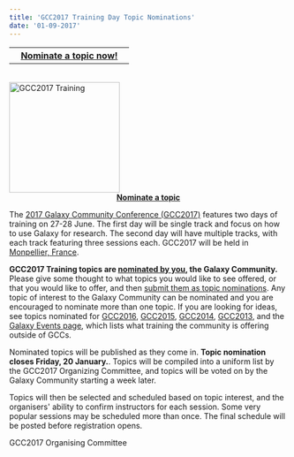 ```yaml
---
title: 'GCC2017 Training Day Topic Nominations'
date: '01-09-2017'
---
```

<table>
  <tr>
    <th> &nbsp;&nbsp; <a href='http://bit.ly/gcc2017trainingnom'>Nominate a topic now!</a> &nbsp;&nbsp; </th>
  </tr>
</table>

<br />

<div class='right'><a href='https://gcc2017.sciencesconf.org/'><img src="/src/images/logos/gcc2017-logo-300.png" alt="GCC2017 Training" width="200" /></a>
<div style="text-align: center;"> <strong><a href='http://bit.ly/gcc2017trainingnom'>Nominate a topic</a></strong></div>
</div>

The [2017 Galaxy Community Conference (GCC2017)](https://gcc2017.sciencesconf.org/) features two days of training on 27-28 June. The first day will be single track and focus on how to use Galaxy for research. The second day will have multiple tracks, with each track featuring three sessions each.  GCC2017 will be held in [Monpellier, France](http://www.montpellier-france.com/).

**GCC2017 Training topics are [nominated by you](http://bit.ly/gcc2017trainingnom), the Galaxy Community.** Please give some thought to what topics you would like to see offered, or that you would like to offer, and then [submit them as topic nominations](http://bit.ly/gcc2017trainingnom).  Any topic of interest to the Galaxy Community can be nominated and you are encouraged to nominate more than one topic. If you are looking for ideas, see topics nominated for [GCC2016](bit.ly/gcc2016noms), [GCC2015](http://bit.ly/gcc2015vote), [GCC2014](http://bit.ly/1s6NtMN), [GCC2013](http://bit.ly/1i2j1gN), and the [Galaxy Events page](/src/events/index.md), which lists what training the community is offering outside of GCCs.

Nominated topics will be published as they come in.  **Topic nomination closes Friday, 20 January.**.  Topics will be compiled into a uniform list by the GCC2017 Organizing Committee, and topics will be voted on by the Galaxy Community starting a week later.

Topics will then be selected and scheduled based on topic interest, and the organisers' ability to confirm instructors for each session.  Some very popular sessions may be scheduled more than once. The final schedule will be posted before registration opens.

GCC2017 Organising Committee
